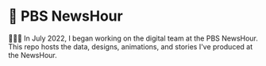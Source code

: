 # 📰 PBS NewsHour

👩🏻‍💻 In July 2022, I began working on the digital team at the PBS NewsHour. This repo hosts the data, designs, animations, and stories I've produced at the NewsHour.